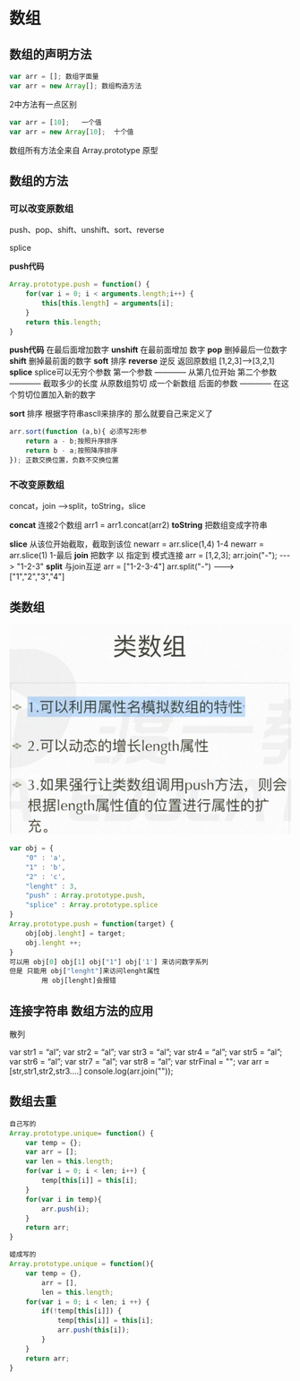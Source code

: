 # 数组

## 数组的声明方法
```js
var arr = []; 数组字面量
var arr = new Array[]; 数组构造方法
```
2中方法有一点区别
```js
var arr = [10];   一个值
var arr = new Array[10];  十个值
```
数组所有方法全来自 Array.prototype 原型


## 数组的方法

### 可以改变原数组

push、pop、shift、unshift、sort、reverse

splice

**push代码**
```js
Array.prototype.push = function() {
    for(var i = 0; i < arguments.length;i++) {
        this[this.length] = arguments[i];
    }
    return this.length;
}
```
**push代码** 在最后面增加数字
**unshift** 在最前面增加 数字
**pop** 删掉最后一位数字
**shift** 删掉最前面的数字
**soft** 排序
**reverse** 逆反 返回原数组 [1,2,3]——>[3,2,1]
**splice** 
splice可以无穷个参数
第一个参数 ———— 从第几位开始
第二个参数 ———— 截取多少的长度 从原数组剪切 成一个新数组
后面的参数 ———— 在这个剪切位置加入新的数字

**sort** 排序 根据字符串ascll来排序的
那么就要自己来定义了
```js
arr.sort(function (a,b){ 必须写2形参
    return a - b;按照升序排序
    return b - a;按照降序排序
}); 正数交换位置，负数不交换位置
```
### 不改变原数组

concat，join ——>split，toString，slice


**concat** 连接2个数组
    arr1 = arr1.concat(arr2)
**toString** 把数组变成字符串

**slice** 从该位开始截取，截取到该位
    newarr = arr.slice(1,4) 1-4
    newarr = arr.slice(1) 1-最后
**join** 把数字 以 指定到 模式连接
    arr = [1,2,3];
    arr.join("-"); ---> "1-2-3"
**split** 与join互逆
    arr = ["1-2-3-4"]
    arr.split("-") ---> ["1","2","3","4"]


## 类数组
![](笔记/2020-04-17-20-39-08.png)
```js
var obj = {
    "0" : 'a',
    "1" : 'b',
    "2" : 'c',
    "lenght" : 3,
    "push" : Array.prototype.push,
    "splice" : Array.prototype.splice
}
Array.prototype.push = function(target) {
    obj[obj.lenght] = target;
    obj.lenght ++;
}
可以用 obj[0] obj[1] obj["1"] obj['1'] 来访问数字系列
但是 只能用 obj["lenght"]来访问lenght属性
        用 obj[lenght]会报错
```

## 连接字符串 数组方法的应用

散列

var str1 = “al”;
var str2 = “al”;
var str3 = “al”;
var str4 = “al”;
var str5 = “al”;
var str6 = “al”;
var str7 = “al”;
var str8 = “al”;
var strFinal = "";
var arr = [str,str1,str2,str3....]
console.log(arr.join(""));


## 数组去重

```js
自己写的
Array.prototype.unique= function() {
    var temp = {};
    var arr = [];
    var len = this.length;
    for(var i = 0; i < len; i++) {
        temp[this[i]] = this[i];
    }
    for(var i in temp){
        arr.push(i);
    }
    return arr;
}
```

```js
姬成写的
Array.prototype.unique = function(){
    var temp = {},
        arr = [],
        len = this.length;
    for(var i = 0; i < len; i ++) {
        if(!temp[this[i]]) {
            temp[this[i]] = this[i];
            arr.push(this[i]);
        }
    }
    return arr;
}
```